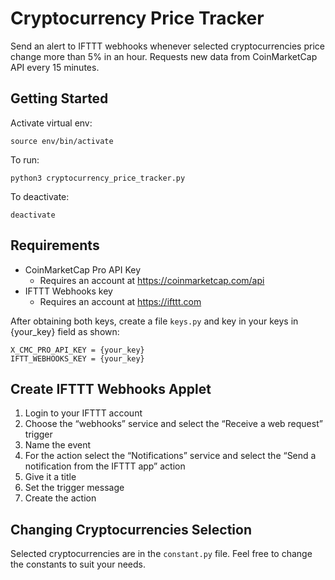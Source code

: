 # Cryptocurrency Price Tracker

Send an alert to IFTTT webhooks whenever selected cryptocurrencies price change more than 5% in an hour. Requests new data from CoinMarketCap API every 15 minutes.

## Getting Started

Activate virtual env:

```
source env/bin/activate
```

To run:

```
python3 cryptocurrency_price_tracker.py
```

To deactivate:

```
deactivate
```

## Requirements

- CoinMarketCap Pro API Key
  - Requires an account at https://coinmarketcap.com/api
- IFTTT Webhooks key
  - Requires an account at https://ifttt.com

After obtaining both keys, create a file `keys.py` and key in your keys in {your_key} field as shown:

```
X_CMC_PRO_API_KEY = {your_key}
IFTT_WEBHOOKS_KEY = {your_key}
```

## Create IFTTT Webhooks Applet

1.  Login to your IFTTT account
2.  Choose the “webhooks” service and select the “Receive a web request” trigger
3.  Name the event
4.  For the action select the “Notifications” service and select the “Send a notification from the IFTTT app” action
5.  Give it a title
6.  Set the trigger message
7.  Create the action

## Changing Cryptocurrencies Selection

Selected cryptocurrencies are in the `constant.py` file. Feel free to change the constants to suit your needs.